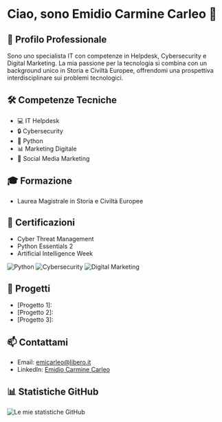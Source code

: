 # Ciao, sono Emidio Carmine Carleo 👋

## 💼 Profilo Professionale
Sono uno specialista IT con competenze in Helpdesk, Cybersecurity e Digital Marketing. La mia passione per la tecnologia si combina con un background unico in Storia e Civiltà Europee, offrendomi una prospettiva interdisciplinare sui problemi tecnologici.

## 🛠 Competenze Tecniche
- 💻 IT Helpdesk
- 🔒 Cybersecurity
- 🐍 Python
- 📊 Marketing Digitale
- 📱 Social Media Marketing

## 🎓 Formazione
- Laurea Magistrale in Storia e Civiltà Europee

## 📜 Certificazioni
- Cyber Threat Management
- Python Essentials 2
- Artificial Intelligence Week
  
![Python](https://img.shields.io/badge/-Python-3776AB?style=flat-square&logo=python&logoColor=white)
![Cybersecurity](https://img.shields.io/badge/-Cybersecurity-FF0000?style=flat-square)
![Digital Marketing](https://img.shields.io/badge/-Digital%20Marketing-4CAF50?style=flat-square)

## 🚀 Progetti
- [Progetto 1]: 
- [Progetto 2]: 
- [Progetto 3]: 

## 📫 Contattami
- Email: emicarleo@libero.it
- LinkedIn: [Emidio Carmine Carleo](https://www.linkedin.com/in/emidio-carmine-carleo-b04bb448)


## 📊 Statistiche GitHub
![Le mie statistiche GitHub](https://github-readme-stats.vercel.app/api?username=ELPythonEMI&show_icons=true&theme=radical)
